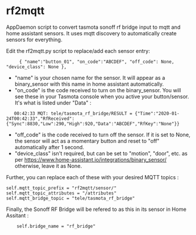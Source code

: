 # rf2mqtt
AppDaemon script to convert tasmota sonoff rf bridge input to mqtt and home assistant sensors.  It uses mqtt discovery to automatically create sensors for everything.

Edit the rf2mqtt.py script to replace/add each sensor entry:
```
     { "name":"button_01", "on_code":"ABCDEF", "off_code": None, "device_class": None },
```
 - "name" is your chosen name for the sensor.  It will appear as a binary_sensor with this name in home assistant automatically.
 - "on_code" is the code received to turn on the binary_sensor.  You will see these in your Tasmota console when you active your button/sensor.  It's what is listed under "Data" :
```
   00:42:33 MQT: tele/tasmota_rf_bridge/RESULT = {"Time":"2020-01-24T00:42:33","RfReceived":{"Sync":8830,"Low":290,"High":920,"Data":"ABCDEF","RfKey":"None"}}
```
 - "off_code" is the code received to turn off the sensor.  If it is set to None, the sensor will act as a momentary button and reset to "off" automatically after 1 second. 
 - "device_class" isn't required, but can be set to "motion", "door", etc. as per https://www.home-assistant.io/integrations/binary_sensor/  otherwise, leave it as None.

Further, you can replace each of these with your desired MQTT topics :

    self.mqtt_topic_prefix = "rf2mqtt/sensor/"
    self.mqtt_topic_attributes = "/attributes"
    self.mqtt_bridge_topic = "tele/tasmota_rf_bridge"
    
Finally, the Sonoff RF Bridge will be refered to as this in its sensor in Home Assitant :
```
    self.bridge_name = "rf_bridge" 
```
